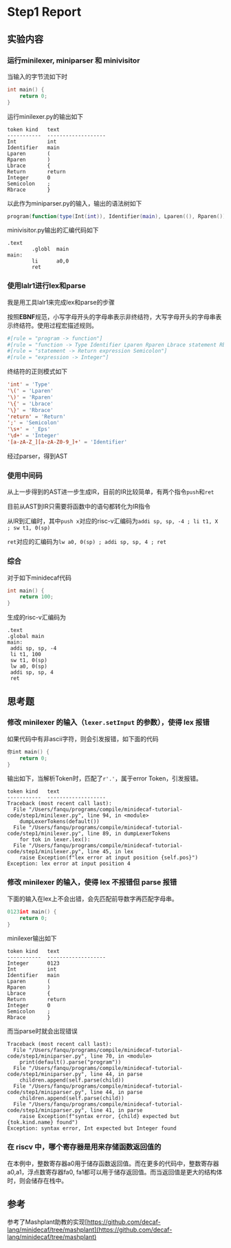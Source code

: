 # Step1 Report

## 实验内容

### 运行minilexer, miniparser 和 minivisitor

当输入的字节流如下时

```c
int main() {
	return 0;
}
```

运行minilexer.py的输出如下

```
token kind   text                
-----------  ------------------- 
Int          int                 
Identifier   main                
Lparen       (                   
Rparen       )                   
Lbrace       {                   
Return       return              
Integer      0                 
Semicolon    ;                   
Rbrace       }      
```

以此作为miniparser.py的输入，输出的语法树如下

```lua
program(function(type(Int(int)), Identifier(main), Lparen((), Rparen()), Lbrace({), statement(Return(return), expression(Integer(0)), Semicolon(;)), Rbrace(})))
```

minivisitor.py输出的汇编代码如下

```assembly
.text
        .globl  main
main:
        li      a0,0
        ret
```

### 使用lalr1进行lex和parse

我是用工具lalr1来完成lex和parse的步骤

按照**EBNF**规范，小写字母开头的字母串表示非终结符，大写字母开头的字母串表示终结符。使用过程宏描述规则。

```toml
#[rule = "program -> function"]
#[rule = "function -> Type Identifier Lparen Rparen Lbrace statement Rbrace"]
#[rule = "statement -> Return expression Semicolon"]
#[rule = "expression -> Integer"]
```

终结符的正则模式如下

```toml
'int' = 'Type'
'\(' = 'Lparen'
'\)' = 'Rparen'
'\{' = 'Lbrace'
'\}' = 'Rbrace'
'return' = 'Return'
';' = 'Semicolon'
'\s+' = '_Eps'
'\d+' = 'Integer'
'[a-zA-Z_][a-zA-Z0-9_]+' = 'Identifier'
```

经过parser，得到AST

### 使用中间码

从上一步得到的AST进一步生成IR，目前的IR比较简单，有两个指令`push`和`ret`

目前从AST到IR只需要将函数中的语句都转化为IR指令

从IR到汇编时，其中`push x`对应的risc-v汇编码为`addi sp, sp, -4 ; li t1, X ; sw t1, 0(sp)`

`ret`对应的汇编码为`lw a0, 0(sp) ; addi sp, sp, 4 ; ret`

### 综合

对于如下minidecaf代码

```c
int main() {
    return 100;
}
```

生成的risc-v汇编码为

```assembly
.text
.global main
main:
 addi sp, sp, -4
 li t1, 100
 sw t1, 0(sp)
 lw a0, 0(sp)
 addi sp, sp, 4
 ret
```

## 思考题

### 修改 minilexer 的输入（`lexer.setInput` 的参数），使得 lex 报错

如果代码中有非ascii字符，则会引发报错，如下面的代码

```c
你int main() {
	return 0;
}
```

输出如下，当解析Token时，匹配了`r'.'`，属于error Token，引发报错。

```
token kind   text                
-----------  ------------------- 
Traceback (most recent call last):
  File "/Users/fanqu/programs/compile/minidecaf-tutorial-code/step1/minilexer.py", line 94, in <module>
    dumpLexerTokens(default())
  File "/Users/fanqu/programs/compile/minidecaf-tutorial-code/step1/minilexer.py", line 89, in dumpLexerTokens
    for tok in lexer.lex():
  File "/Users/fanqu/programs/compile/minidecaf-tutorial-code/step1/minilexer.py", line 45, in lex
    raise Exception(f"lex error at input position {self.pos}")
Exception: lex error at input position 4
```

### 修改 minilexer 的输入，使得 lex 不报错但 parse 报错

下面的输入在lex上不会出错，会先匹配前导数字再匹配字母串。

```c
0123int main() {
	return 0;
} 
```

minilexer输出如下

```
token kind   text                
-----------  ------------------- 
Integer      0123                
Int          int                 
Identifier   main                
Lparen       (                   
Rparen       )                   
Lbrace       {                   
Return       return              
Integer      0                   
Semicolon    ;                   
Rbrace       }  
```

而当parse时就会出现错误

```
Traceback (most recent call last):
  File "/Users/fanqu/programs/compile/minidecaf-tutorial-code/step1/miniparser.py", line 70, in <module>
    print(default().parse("program"))
  File "/Users/fanqu/programs/compile/minidecaf-tutorial-code/step1/miniparser.py", line 44, in parse
    children.append(self.parse(child))
  File "/Users/fanqu/programs/compile/minidecaf-tutorial-code/step1/miniparser.py", line 44, in parse
    children.append(self.parse(child))
  File "/Users/fanqu/programs/compile/minidecaf-tutorial-code/step1/miniparser.py", line 41, in parse
    raise Exception(f"syntax error, {child} expected but {tok.kind.name} found")
Exception: syntax error, Int expected but Integer found
```

### 在 riscv 中，哪个寄存器是用来存储函数返回值的

在本例中，整数寄存器a0用于储存函数返回值。而在更多的代码中，整数寄存器a0,a1，浮点数寄存器fa0, fa1都可以用于储存返回值。而当返回值是更大的结构体时，则会储存在栈中。

## 参考

参考了Mashplant助教的实现[https://github.com/decaf-lang/minidecaf/tree/mashplant](https://github.com/decaf-lang/minidecaf/tree/mashplant)



